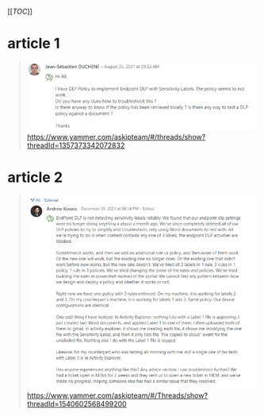 [[_TOC_]]

# article 1
> ![image.png](/.attachments/image-c8a0fad6-b8a6-4c11-88d8-a5b3c833acfd.png)
https://www.yammer.com/askipteam/#/threads/show?threadId=1357373342072832

# article 2
> ![image.png](/.attachments/image-724e9ca9-dcc3-43e3-b1e6-2c41557a0ad9.png)
https://www.yammer.com/askipteam/#/Threads/show?threadId=1540602568499200


